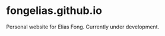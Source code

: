 fongelias.github.io
===================
Personal website for Elias Fong. Currently under development.